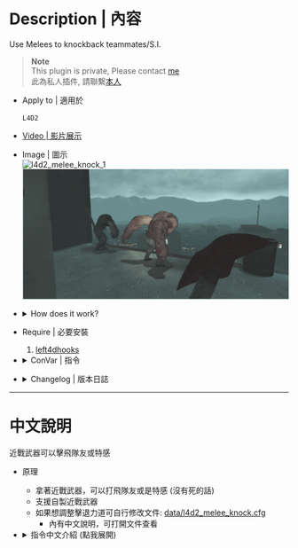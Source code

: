 # Description | 內容
Use Melees to knockback teammates/S.I.

> __Note__ <br/>
This plugin is private, Please contact [me](https://github.com/fbef0102/Game-Private_Plugin#私人插件列表-private-plugins-list)<br/>
此為私人插件, 請聯繫[本人](https://github.com/fbef0102/Game-Private_Plugin#私人插件列表-private-plugins-list)

* Apply to | 適用於
	```
	L4D2
	```

* [Video | 影片展示](https://youtube.com/shorts/GnxyoVr3l4k)

* Image | 圖示
	<br/>![l4d2_melee_knock_1](image/l4d2_melee_knock_1.gif)
	<br/>![l4d2_melee_knock_2](image/l4d2_melee_knock_2.gif)

* <details><summary>How does it work?</summary>

	* Use melee weapons to sent teammates or special infected fly away
	* Support custom melee
	* Modify melee knockback power in file: [data/l4d2_melee_knock.cfg](data/l4d2_melee_knock.cfg)
		* Manual in this file, click for mor details
</details>

* Require | 必要安裝
	1. [left4dhooks](https://forums.alliedmods.net/showthread.php?t=321696)

* <details><summary>ConVar | 指令</summary>

	* cfg/sourcemod/l4d2_melee_knock.cfg
		```php
		// 0=Plugin off, 1=Plugin on.
		l4d2_melee_knock_enable "1"

		// Players with these flags have melee knock power (Empty = Everyone, -1: Nobody)
		l4d2_melee_knock_access_flag ""
		```
</details>

* <details><summary>Changelog | 版本日誌</summary>

	* v1.1 (2025-6-3)
		* Support S.I.
		* Change plugin name

	* v1.0 (2024-6-13)
		* Initial Release
</details>

- - - -
# 中文說明
近戰武器可以擊飛隊友或特感

* 原理
	* 拿著近戰武器，可以打飛隊友或是特感 (沒有死的話)
	* 支援自製近戰武器
	* 如果想調整擊退力道可自行修改文件: [data/l4d2_melee_knock.cfg](data/l4d2_melee_knock.cfg)
		* 內有中文說明，可打開文件查看

* <details><summary>指令中文介紹 (點我展開)</summary>

	* cfg/sourcemod/l4d2_melee_knock.cfg
		```php
		// 0=關閉插件, 1=啟動插件
		l4d2_melee_knock_enable "1"

		// 擁有這些權限的玩家，才可以使用近戰武器擊飛隊友與特感 (留白 = 任何人都能, -1: 無人)
		l4d2_melee_knock_access_flag ""
		```
</details>